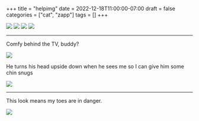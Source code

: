 +++
title = "helpimg"
date = 2022-12-18T11:00:00-07:00
draft = false
categories = ["cat", "zapp"]
tags = []
+++

![](./help-1.png)
![](./help-2.png)
![](./help-3.png)
![](./help-4.png)

-------

Comfy behind the TV, buddy?

![](./tv.png)

He turns his head upside down when he sees me so I can give him some chin snugs

![](./chin.png)

------

This look means my toes are in danger.

![](./danger.png)